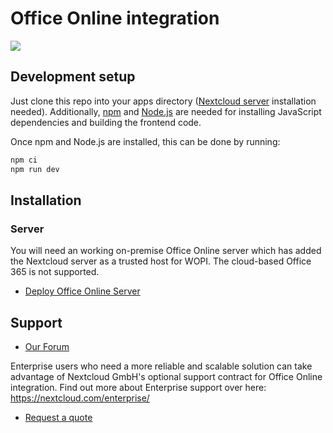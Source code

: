 # Office Online integration

![](./screenshot.png)

## Development setup

Just clone this repo into your apps directory ([Nextcloud server](https://github.com/nextcloud/server#running-master-checkouts) installation needed). Additionally, [npm](https://www.npmjs.com/) and [Node.js](https://nodejs.org/en/download/package-manager/) are needed for installing JavaScript dependencies and building the frontend code.

Once npm and Node.js are installed, this can be done by running:
```bash
npm ci
npm run dev
```

## Installation

### Server

You will need an working on-premise Office Online server which has added the Nextcloud server as a trusted host for WOPI. The cloud-based Office 365 is not supported.

- [Deploy Office Online Server](https://docs.microsoft.com/en-us/officeonlineserver/deploy-office-online-server)

## Support

- [Our Forum](https://help.nextcloud.com/c/apps/officeonline/173)

Enterprise users who need a more reliable and scalable solution can take advantage of Nextcloud GmbH's optional support contract for Office Online integration. Find out more about Enterprise support over here: https://nextcloud.com/enterprise/

- [Request a quote](https://nextcloud.com/enterprise/buy/)
